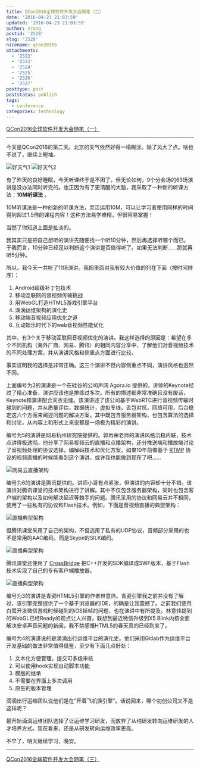 ```yaml
---
title: QCon2016全球软件开发大会随笔（二）
date: '2016-04-23 21:03:59'
updated: '2016-04-23 21:03:59'
author: zrong
postid: '2528'
slug: '2528'
nicename: qcon2016b
attachments:
  - '2522'
  - '2523'
  - '2524'
  - '2525'
  - '2526'
  - '2527'
posttype: post
poststatus: publish
tags:
  - conference
categories: technology
---
```


[QCon2016全球软件开发大会随笔（一）][1]

----

今天是QCon2016的第二天。北京的天气依然好得一塌糊涂。除了风大了点。啥也不说了，继续上短袖。

![好天气1][51]
![好天气2][52]

有了昨天的良好睡眠，今天听课终于是不困了。但无论如何，9个分会场的63场演讲是没办法同时听完的。也正因为有了更清醒的大脑，我采取了一种新的听课方法：**10M听课法** 。

<!--more-->
10M听课法是一种创新的听课方法，灵活运用10M，可以让学习者使用同样的时间得到超过1.5倍的课程内容！这种方法易学难精，但很容易掌握！

当然了你知道上面是扯淡的。

我其实只是把自己想听的演讲先随便找一个听10分钟，然后再选择听哪个而已。于我而言，10分钟已经足以判断这个演讲是否值得听了。如果无法判断……那就再听5分钟。

所以，我今天一共听了11场演讲。我把里面对我有较大价值的列在下面（按时间排序）：

1. Android超级补丁包技术
1. 移动互联网的音视频传输挑战
1. 用WebGL打造HTML5游戏引擎平台
1. 滴滴运维架构的演化史
1. 移动端音视频应用优化之道
1. 互动娱乐时代下的web音视频性能优化

其中，有3个关于移动互联网音视频优化的演讲。我这样选择的原因是：希望在多个不同机构（海外厂商、网易、腾讯）的相同内容分享中，了解他们对音视频技术的不同处理方案，并从演讲风格和侧重点方面进行比较。

事实证明我的选择是非常正确。这三个演讲不但内容侧重点不同，演讲风格也迥然不同。

上面编号为2的演讲是一个在硅谷的公司声网 Agora.io 提供的。讲师的Keynote经过了精心准备，演讲应该也是排练过多次。所有的描述都非常准确且没有废话，Keynote和演讲配合天衣无缝。该演讲述了该公司基于WebRTC进行音视频传输时碰到的问题，并从质量评估，数据统计，虚拟专线，丢包对抗，网络可用，后台稳定这六个方面来阐述问题的解决方案。其中既包含服务器架构，也包含算法的选择和讨论，从内容上和形式上来说都是一场极为精彩的演讲。

编号为5的演讲是网易杭州研究院提供的。郭再荣老师的演讲风格沉稳内联，技术点讲得极透彻。他分享了网易视频云的直播和点播架构，还分推送端和播放端讨论了音视频处理的协议选择，编解码技术和优化方案。如果10年前做基于 [RTMP][3] 协议的视频直播的时候能看到这个演讲，或许我也能做到现在了吧……

![网易云直播架构][53]

编号为6的演讲是腾讯提供的。讲师小哥有点紧张，但演讲的内容却十分不错。该演讲对腾讯课堂的技术架构进行了讲解。其中不仅包含服务器架构，同时也包含客户端的架构以及如何解决延迟等棘手的问题。腾讯采用的协议和网易云并不相同，使用了一些私有的协议和Flash技术。例如，下面是音视频直播的典型架构：

![直播典型架构][54]

但腾讯课堂采用了自己的架构，不但选用了私有的UDP协议，音频部分采用的也不是常用的AAC编码，而是Skype的SILK编码。

![直播典型架构][56]

腾讯课堂还使用了 [CrossBridge][2] 把C++开发的SDK编译成SWF版本，基于Flash技术实现了自己的专有客户端播放器。

![直播典型架构][55]

编号为3的演讲是青瓷HTML5引擎的作者林意炜。青瓷引擎我之前并没有了解过，该引擎完整提供了一个基于浏览器的IDE，的确是让我震撼了。之前我们使用白鹭开发微信游戏时候碰到的iOS掉帧的问题，也在演讲中有所提及。林意炜提到的WebGL已经Ready的观点让人兴奋。联想到最近微信升级到X5 Blink内核全面解决安卓声音问题的新闻，我不禁感慨HTML5的春天真的已经到来了。

编号为4的演讲说的是滴滴出行运维平台的演化史。他们采用Gitlab作为运维平台开发基础的做法非常值得借鉴，至少有下面几点好处：

1. 文本化方便管理，提交可多级审核
1. 可以使用hook实现自动脚本功能
1. 模版的继承
1. 不需要在界面上多次调用
1. 原生的版本管理

滴滴出行运维团队说他们是在“开着飞机换引擎”。话说回来，哪个初创公司又不是这样呢？

最开始滴滴运维团队选择了让运维学习研发，而放弃了从纯研发转向运维研发的人才培养方式。现在看来，还是从研发转向运维效率更高。

不早了，明天继续学习，晚安。

----

[QCon2016全球软件开发大会随笔（三）][4]

[1]: https://blog.zengrong.net/post/2521.html
[2]: https://github.com/adobe-flash/crossbridge
[3]: http://www.adobe.com/devnet/rtmp.html
[4]: https://blog.zengrong.net/post/2537.html
[51]: /uploads/2016/04/qcon11.jpg
[52]: /uploads/2016/04/qcon12.jpg
[53]: /uploads/2016/04/qcon15.png
[54]: /uploads/2016/04/qcon16.jpg
[55]: /uploads/2016/04/qcon17.jpg
[56]: /uploads/2016/04/qcon18.jpg

